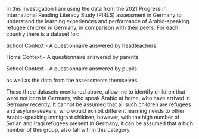 In this investigation I am using the data from the 2021 Progress in International Reading Literacy Study (PIRLS) assessment in Germany to understand the learning experiences and performance of Arabic-speaking refugee children in Germany, in comparison with their peers. For each country there is a dataset for:

School Context - A questionnaire answered by headteachers

Home Context - A questionnaire answered by parents

School Context - A questionnaire answered by pupils

as well as the data from the assessments themselves. 

These three datasets mentioned above, allow me to identify children that were not born in Germany, who speak Arabic at home, who have arrived in Germany recently. It cannot be assumed that all such children are refugees and asylum-seekers, who would exhibit different learning needs to other Arabic-speaking immigrant children, however, with the high number of Syrian and Iraqi refugees present in Germany, it can be assumed that a high number of this group, also fall within this category.
